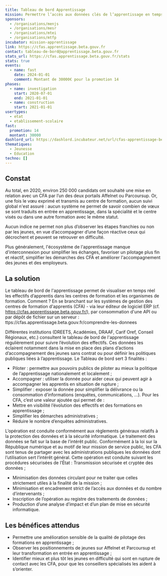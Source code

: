 ```yaml
---
title: Tableau de bord Apprentissage
mission: Permettre l’accès aux données clés de l’apprentissage en temps réel
sponsors:
  - /organisations/menjs
  - /organisations/mesr
  - /organisations/mtei
  - /organisations/mtfp
incubator: mission-apprentissage
link: https://cfas.apprentissage.beta.gouv.fr
contact: tableau-de-bord@apprentissage.beta.gouv.fr
stats_url: https://cfas.apprentissage.beta.gouv.fr/stats
stats: true
events:
  - name: fast
    date: 2024-01-01
    comment: Montant de 30000€ pour la promotion 14
phases:
  - name: investigation
    start: 2020-07-01
    end: 2021-01-01
  - name: construction
    start: 2021-01-01
usertypes:
  - etat
  - etablissement-scolaire
fast:
  promotion: 14
  montant: 30000
dashlord_url: https://dashlord.incubateur.net/url/cfas-apprentissage-beta-gouv-fr/
thematiques:
  - Jeunesse
  - Education
techno: []
---
```

## Constat

Au total, en 2020, environ 250 000 candidats ont souhaité une mise en relation avec un CFA par l’un des deux portails Affelnet ou Parcoursup. Or, une fois le vœu exprimé et transmis au centre de formation, aucun suivi global n'est assuré : aucun système ne permet de savoir combien de vœux se sont traduits en entrée en apprentissage, dans la spécialité et le centre visés ou dans une autre formation avec le même statut.

Aucun indice ne permet non plus d’observer les étapes franchies ou non par les jeunes, en vue d’accompagner d’une façon réactive ceux qui décrochent et peuvent se retrouver en difficulté.

Plus généralement, l'écosystème de l'apprentissage manque d'interconnexion pour simplifier les échanges, favoriser un pilotage plus fin et réactif, simplifier les démarches des CFA et améliorer l'accompagnement des jeunes et des employeurs.


## La solution

Le tableau de bord de l'apprentissage permet de visualiser en temps réel les effectifs d’apprentis dans les centres de formation et les organismes de formation. Comment ? En se branchant sur les systèmes de gestion des centres de formation d'apprentis (CFA) - via leur éditeur de logiciel ERP (cf. https://cfas.apprentissage.beta.gouv.fr/), par consommation d'une API ou par dépôt de fichier sur un serveur :  ttps://cfas.apprentissage.beta.gouv.fr/comprendre-les-donnees

Différentes institutions (DREETS, Académies, DRAAF, Carif Oref, Conseil Régionaux, etc.) consultent le tableau de bord de l'apprentissage régulièrement pour suivre l’évolution des effectifs. Ces données les éclairent notamment dans la mise en place des plans d’actions d’accompagnement des jeunes sans contrat ou pour définir les politiques publiques liées à l’apprentissage.
Le Tableau de bord sert 3 finalités :
- Piloter : permettre aux pouvoirs publics de piloter au mieux la politique de l’apprentissage nationalement et localement ;
- Accompagner : utiliser la donnée pour aider ceux qui peuvent agir à accompagner les apprentis en situation de rupture ;
- Simplifier : exposer la donnée pour simplifier la délivrance ou la consommation d’informations (enquêtes, communications, …).
Pour les CFA, c’est une valeur ajoutée qui permet de :
- Mettre en visibilité l’évolution des effectifs et des formations en apprentissage ;
- Simplifier les démarches administratives ;
- Réduire le nombre d’enquêtes administratives.

L’opération est conduite conformément aux règlements généraux relatifs à la protection des données et à la sécurité informatique. Le traitement des données se fait sur la base de l’intérêt public. Conformément à la loi sur la République numérique et au motif de leur mission de service public, les CFA sont tenus de partager avec les administrations publiques les données dont l’utilisation sert l’intérêt général. Cette opération est conduite suivant les procédures sécurisées de l’État :
Transmission sécurisée et cryptée des données ;
- Minimisation des données circulant pour ne traiter que celles strictement utiles à la finalité de la mission ;
- Minimisation et encadrement strict de l’accès aux données et du nombre d’intervenants ;
- Inscription de l’opération au registre des traitements de données ;
- Production d’une analyse d’impact et d’un plan de mise en sécurité informatique.


## Les bénéfices attendus

- Permettre une amélioration sensible de la qualité de pilotage des formations en apprentissage ;
- Observer les positionnements de jeunes sur Affelnet et Parcoursup et leur transformation en entrée en apprentissage ;
- Identifier mieux et plus tôt les jeunes en difficulté qui sont en rupture de contact avec les CFA, pour que les conseillers spécialisés les aident à s’orienter.
